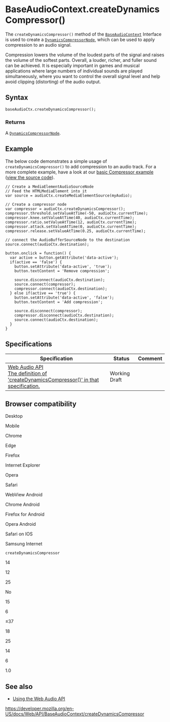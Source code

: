 # BaseAudioContext.createDynamicsCompressor()

The `createDynamicsCompressor()` method of the [`BaseAudioContext`](../baseaudiocontext) Interface is used to create a [`DynamicsCompressorNode`](../dynamicscompressornode), which can be used to apply compression to an audio signal.

Compression lowers the volume of the loudest parts of the signal and raises the volume of the softest parts. Overall, a louder, richer, and fuller sound can be achieved. It is especially important in games and musical applications where large numbers of individual sounds are played simultaneously, where you want to control the overall signal level and help avoid clipping (distorting) of the audio output.

## Syntax

    baseAudioCtx.createDynamicsCompressor();

### Returns

A [`DynamicsCompressorNode`](../dynamicscompressornode).

## Example

The below code demonstrates a simple usage of `createDynamicsCompressor()` to add compression to an audio track. For a more complete example, have a look at our [basic Compressor example](https://mdn.github.io/webaudio-examples/compressor-example/) ([view the source code](https://github.com/mdn/webaudio-examples/tree/master/compressor-example)).

    // Create a MediaElementAudioSourceNode
    // Feed the HTMLMediaElement into it
    var source = audioCtx.createMediaElementSource(myAudio);

    // Create a compressor node
    var compressor = audioCtx.createDynamicsCompressor();
    compressor.threshold.setValueAtTime(-50, audioCtx.currentTime);
    compressor.knee.setValueAtTime(40, audioCtx.currentTime);
    compressor.ratio.setValueAtTime(12, audioCtx.currentTime);
    compressor.attack.setValueAtTime(0, audioCtx.currentTime);
    compressor.release.setValueAtTime(0.25, audioCtx.currentTime);

    // connect the AudioBufferSourceNode to the destination
    source.connect(audioCtx.destination);

    button.onclick = function() {
      var active = button.getAttribute('data-active');
      if(active == 'false') {
        button.setAttribute('data-active', 'true');
        button.textContent = 'Remove compression';

        source.disconnect(audioCtx.destination);
        source.connect(compressor);
        compressor.connect(audioCtx.destination);
      } else if(active == 'true') {
        button.setAttribute('data-active', 'false');
        button.textContent = 'Add compression';

        source.disconnect(compressor);
        compressor.disconnect(audioCtx.destination);
        source.connect(audioCtx.destination);
      }
    }

## Specifications

<table><thead><tr class="header"><th>Specification</th><th>Status</th><th>Comment</th></tr></thead><tbody><tr class="odd"><td><a href="https://webaudio.github.io/web-audio-api/#dom-baseaudiocontext-createdynamicscompressor">Web Audio API<br />
<span class="small">The definition of 'createDynamicsCompressor()' in that specification.</span></a></td><td><span class="spec-wd">Working Draft</span></td><td></td></tr></tbody></table>

## Browser compatibility

Desktop

Mobile

Chrome

Edge

Firefox

Internet Explorer

Opera

Safari

WebView Android

Chrome Android

Firefox for Android

Opera Android

Safari on IOS

Samsung Internet

`createDynamicsCompressor`

14

12

25

No

15

6

≤37

18

25

14

6

1.0

## See also

- [Using the Web Audio API](../web_audio_api/using_web_audio_api)

<a href="https://developer.mozilla.org/en-US/docs/Web/API/BaseAudioContext/createDynamicsCompressor" class="_attribution-link">https://developer.mozilla.org/en-US/docs/Web/API/BaseAudioContext/createDynamicsCompressor</a>
